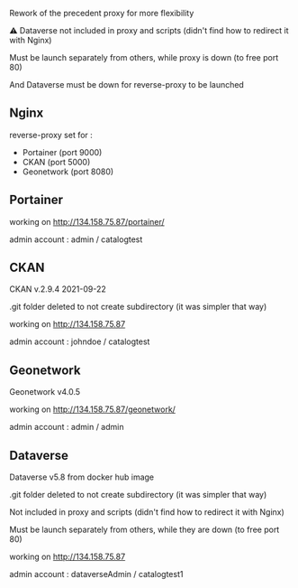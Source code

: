 Rework of the precedent proxy for more flexibility

:warning: Dataverse not included in proxy and scripts (didn't find how to redirect it with Nginx)

Must be launch separately from others, while proxy is down (to free port 80)

And Dataverse must be down for reverse-proxy to be launched

## Nginx
reverse-proxy set for :
- Portainer (port 9000)
- CKAN (port 5000)
- Geonetwork (port 8080)

## Portainer
working on http://134.158.75.87/portainer/

admin account : admin / catalogtest

## CKAN
CKAN v.2.9.4 2021-09-22

.git folder deleted to not create subdirectory (it was simpler that way)

working on http://134.158.75.87

admin account : johndoe / catalogtest

## Geonetwork
Geonetwork v4.0.5

working on http://134.158.75.87/geonetwork/

admin account : admin / admin

## Dataverse 
Dataverse v5.8 from docker hub image

.git folder deleted to not create subdirectory (it was simpler that way)

Not included in proxy and scripts (didn't find how to redirect it with Nginx)

Must be launch separately from others, while they are down (to free port 80)

working on http://134.158.75.87

admin account : dataverseAdmin / catalogtest1
